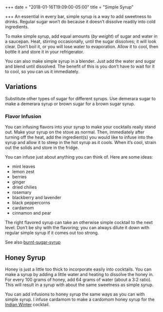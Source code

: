 +++
date = "2018-01-16T19:09:00-05:00"
title = "Simple Syrup"

+++
An essential in every bar, simple syrup is a way to add sweetness to drinks. Regular sugar won’t do because it doesn’t dissolve readily into cold ingredients.
<!--more-->

To make simple syrup, add equal amounts (*by weight*) of sugar and water in a saucepan. Heat, stirring occasionally, until the sugar dissolves; it will look clear. Don’t boil it, or you will lose water to evaporation. Allow it to cool, then bottle it and store it in your refrigerator.

You can also make simple syrup in a blender. Just add the water and sugar and blend until dissolved. The benefit of this is you don’t have to wait for it to cool, so you can us it immediately.

## Variations
Substitute other types of sugar for different syrups. Use demerara sugar to make a demerara syrup or brown sugar for a brown sugar syrup.

### Flavor Infusion
You can infusing flavors into your syrup to make your cocktails really stand out. Make your syrup on the stove as normal. Then, immediately after turning off the heat, add the ingredient(s) you would like to infuse into the syrup and allow it to steep in the hot syrup as it cools. When it’s cool, strain out the solids and store in the fridge.

You can infuse just about anything you can think of. Here are some ideas:

* mint leaves
* lemon zest
* berries
* ginger
* dried chilies
* rosemary
* blackberry and lavender
* black peppercorns
* cardamom
* cinnamon and pear

The right flavored syrup can take an otherwise simple cocktail to the next level. Don’t be shy with the flavoring; you can always dilute it down with regular simple syrup if it comes out too strong.

See also [burnt-sugar-syrup](/ingredients/burnt-sugar-syrup/)

## Honey Syrup
Honey is just a little too thick to incorporate easily into cocktails. You can make a syrup by adding a little water and heating to dissolve the honey in. For every 100 grams of honey, add 64 grams of water (about a 3:2 ratio). This will result in a syrup with about the same sweetness as simple syrup.

You can add infusions to honey syrup the same ways as you can with simple syrup. I infuse cardamom to make a cardomom honey syrup for the [Indian Winter](/drinks/indian-winter/) cocktail.
